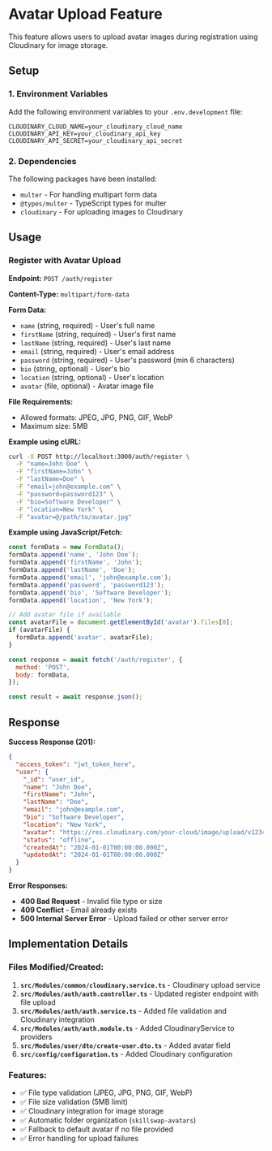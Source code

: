 # Avatar Upload Feature

This feature allows users to upload avatar images during registration using Cloudinary for image storage.

## Setup

### 1. Environment Variables

Add the following environment variables to your `.env.development` file:

```env
CLOUDINARY_CLOUD_NAME=your_cloudinary_cloud_name
CLOUDINARY_API_KEY=your_cloudinary_api_key
CLOUDINARY_API_SECRET=your_cloudinary_api_secret
```

### 2. Dependencies

The following packages have been installed:
- `multer` - For handling multipart form data
- `@types/multer` - TypeScript types for multer
- `cloudinary` - For uploading images to Cloudinary

## Usage

### Register with Avatar Upload

**Endpoint:** `POST /auth/register`

**Content-Type:** `multipart/form-data`

**Form Data:**
- `name` (string, required) - User's full name
- `firstName` (string, required) - User's first name
- `lastName` (string, required) - User's last name
- `email` (string, required) - User's email address
- `password` (string, required) - User's password (min 6 characters)
- `bio` (string, optional) - User's bio
- `location` (string, optional) - User's location
- `avatar` (file, optional) - Avatar image file

**File Requirements:**
- Allowed formats: JPEG, JPG, PNG, GIF, WebP
- Maximum size: 5MB

**Example using cURL:**

```bash
curl -X POST http://localhost:3000/auth/register \
  -F "name=John Doe" \
  -F "firstName=John" \
  -F "lastName=Doe" \
  -F "email=john@example.com" \
  -F "password=password123" \
  -F "bio=Software Developer" \
  -F "location=New York" \
  -F "avatar=@/path/to/avatar.jpg"
```

**Example using JavaScript/Fetch:**

```javascript
const formData = new FormData();
formData.append('name', 'John Doe');
formData.append('firstName', 'John');
formData.append('lastName', 'Doe');
formData.append('email', 'john@example.com');
formData.append('password', 'password123');
formData.append('bio', 'Software Developer');
formData.append('location', 'New York');

// Add avatar file if available
const avatarFile = document.getElementById('avatar').files[0];
if (avatarFile) {
  formData.append('avatar', avatarFile);
}

const response = await fetch('/auth/register', {
  method: 'POST',
  body: formData,
});

const result = await response.json();
```

## Response

**Success Response (201):**
```json
{
  "access_token": "jwt_token_here",
  "user": {
    "_id": "user_id",
    "name": "John Doe",
    "firstName": "John",
    "lastName": "Doe",
    "email": "john@example.com",
    "bio": "Software Developer",
    "location": "New York",
    "avatar": "https://res.cloudinary.com/your-cloud/image/upload/v1234567890/skillswap-avatars/avatar.jpg",
    "status": "offline",
    "createdAt": "2024-01-01T00:00:00.000Z",
    "updatedAt": "2024-01-01T00:00:00.000Z"
  }
}
```

**Error Responses:**

- **400 Bad Request** - Invalid file type or size
- **409 Conflict** - Email already exists
- **500 Internal Server Error** - Upload failed or other server error

## Implementation Details

### Files Modified/Created:

1. **`src/Modules/common/cloudinary.service.ts`** - Cloudinary upload service
2. **`src/Modules/auth/auth.controller.ts`** - Updated register endpoint with file upload
3. **`src/Modules/auth/auth.service.ts`** - Added file validation and Cloudinary integration
4. **`src/Modules/auth/auth.module.ts`** - Added CloudinaryService to providers
5. **`src/Modules/user/dto/create-user.dto.ts`** - Added avatar field
6. **`src/config/configuration.ts`** - Added Cloudinary configuration

### Features:

- ✅ File type validation (JPEG, JPG, PNG, GIF, WebP)
- ✅ File size validation (5MB limit)
- ✅ Cloudinary integration for image storage
- ✅ Automatic folder organization (`skillswap-avatars`)
- ✅ Fallback to default avatar if no file provided
- ✅ Error handling for upload failures 